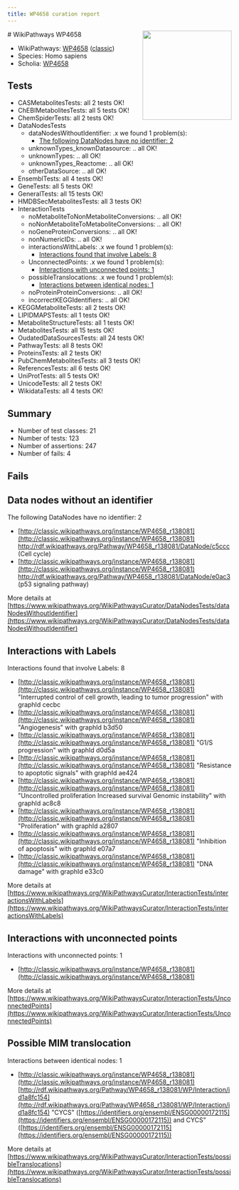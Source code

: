 ```yaml
---
title: WP4658 curation report
---
```


<img style="float: right; width: 200px" src="https://upload.wikimedia.org/wikipedia/commons/thumb/8/83/Wplogo_with_text_500.png/640px-Wplogo_with_text_500.png" />
# WikiPathways WP4658

* WikiPathways: [WP4658](https://wikipathways.org/pathways/WP4658) ([classic](https://classic.wikipathways.org/instance/WP4658))
* Species: Homo sapiens
* Scholia: [WP4658](https://scholia.toolforge.org/wikipathways/WP4658)
## Tests
* CASMetabolitesTests: all 2 tests OK!
* ChEBIMetabolitesTests: all 5 tests OK!
* ChemSpiderTests: all 2 tests OK!
* DataNodesTests
    * dataNodesWithoutIdentifier: .x we found 1 problem(s):
        * [The following DataNodes have no identifier: 2](#d2d32fa1)
    * unknownTypes_knownDatasource: .. all OK!
    * unknownTypes: .. all OK!
    * unknownTypes_Reactome: .. all OK!
    * otherDataSource: .. all OK!
* EnsemblTests: all 4 tests OK!
* GeneTests: all 5 tests OK!
* GeneralTests: all 15 tests OK!
* HMDBSecMetabolitesTests: all 3 tests OK!
* InteractionTests
    * noMetaboliteToNonMetaboliteConversions: .. all OK!
    * noNonMetaboliteToMetaboliteConversions: .. all OK!
    * noGeneProteinConversions: .. all OK!
    * nonNumericIDs: .. all OK!
    * interactionsWithLabels: .x we found 1 problem(s):
        * [Interactions found that involve Labels: 8](#630d267f)
    * UnconnectedPoints: .x we found 1 problem(s):
        * [Interactions with unconnected points: 1](#35a61ad9)
    * possibleTranslocations: .x we found 1 problem(s):
        * [Interactions between identical nodes: 1](#1c118206)
    * noProteinProteinConversions: .. all OK!
    * incorrectKEGGIdentifiers: .. all OK!
* KEGGMetaboliteTests: all 2 tests OK!
* LIPIDMAPSTests: all 1 tests OK!
* MetaboliteStructureTests: all 1 tests OK!
* MetabolitesTests: all 15 tests OK!
* OudatedDataSourcesTests: all 24 tests OK!
* PathwayTests: all 8 tests OK!
* ProteinsTests: all 2 tests OK!
* PubChemMetabolitesTests: all 3 tests OK!
* ReferencesTests: all 6 tests OK!
* UniProtTests: all 5 tests OK!
* UnicodeTests: all 2 tests OK!
* WikidataTests: all 4 tests OK!


## Summary

* Number of test classes: 21
* Number of tests: 123
* Number of assertions: 247
* Number of fails: 4

## Fails

<a name="d2d32fa1" />

## Data nodes without an identifier

The following DataNodes have no identifier: 2

* [http://classic.wikipathways.org/instance/WP4658_r138081](http://classic.wikipathways.org/instance/WP4658_r138081) http://rdf.wikipathways.org/Pathway/WP4658_r138081/DataNode/c5ccc (Cell cycle)
* [http://classic.wikipathways.org/instance/WP4658_r138081](http://classic.wikipathways.org/instance/WP4658_r138081) http://rdf.wikipathways.org/Pathway/WP4658_r138081/DataNode/e0ac3 (p53 signaling
pathway)


More details at [https://www.wikipathways.org/WikiPathwaysCurator/DataNodesTests/dataNodesWithoutIdentifier](https://www.wikipathways.org/WikiPathwaysCurator/DataNodesTests/dataNodesWithoutIdentifier)

<a name="630d267f" />

## Interactions with Labels

Interactions found that involve Labels: 8

* [http://classic.wikipathways.org/instance/WP4658_r138081](http://classic.wikipathways.org/instance/WP4658_r138081) "Interrupted control 
of cell growth, leading 
to tumor progression" with graphId cecbc
* [http://classic.wikipathways.org/instance/WP4658_r138081](http://classic.wikipathways.org/instance/WP4658_r138081) "Angiogenesis" with graphId b3d50
* [http://classic.wikipathways.org/instance/WP4658_r138081](http://classic.wikipathways.org/instance/WP4658_r138081) "G1/S progression" with graphId d0d5a
* [http://classic.wikipathways.org/instance/WP4658_r138081](http://classic.wikipathways.org/instance/WP4658_r138081) "Resistance to 
apoptotic signals" with graphId ae424
* [http://classic.wikipathways.org/instance/WP4658_r138081](http://classic.wikipathways.org/instance/WP4658_r138081) "Uncontrolled proliferation
Increased survival
Genomic instability" with graphId ac8c8
* [http://classic.wikipathways.org/instance/WP4658_r138081](http://classic.wikipathways.org/instance/WP4658_r138081) "Proliferation" with graphId a2807
* [http://classic.wikipathways.org/instance/WP4658_r138081](http://classic.wikipathways.org/instance/WP4658_r138081) "Inhibition of apoptosis" with graphId e07a7
* [http://classic.wikipathways.org/instance/WP4658_r138081](http://classic.wikipathways.org/instance/WP4658_r138081) "DNA damage" with graphId e33c0


More details at [https://www.wikipathways.org/WikiPathwaysCurator/InteractionTests/interactionsWithLabels](https://www.wikipathways.org/WikiPathwaysCurator/InteractionTests/interactionsWithLabels)

<a name="35a61ad9" />

## Interactions with unconnected points

Interactions with unconnected points: 1

* [http://classic.wikipathways.org/instance/WP4658_r138081](http://classic.wikipathways.org/instance/WP4658_r138081)


More details at [https://www.wikipathways.org/WikiPathwaysCurator/InteractionTests/UnconnectedPoints](https://www.wikipathways.org/WikiPathwaysCurator/InteractionTests/UnconnectedPoints)

<a name="1c118206" />

## Possible MIM translocation

Interactions between identical nodes: 1

* [http://classic.wikipathways.org/instance/WP4658_r138081](http://classic.wikipathways.org/instance/WP4658_r138081) [http://rdf.wikipathways.org/Pathway/WP4658_r138081/WP/Interaction/id1a8fc154](http://rdf.wikipathways.org/Pathway/WP4658_r138081/WP/Interaction/id1a8fc154) "CYCS" ([https://identifiers.org/ensembl/ENSG00000172115](https://identifiers.org/ensembl/ENSG00000172115)) and 
CYCS" ([https://identifiers.org/ensembl/ENSG00000172115](https://identifiers.org/ensembl/ENSG00000172115))


More details at [https://www.wikipathways.org/WikiPathwaysCurator/InteractionTests/possibleTranslocations](https://www.wikipathways.org/WikiPathwaysCurator/InteractionTests/possibleTranslocations)

